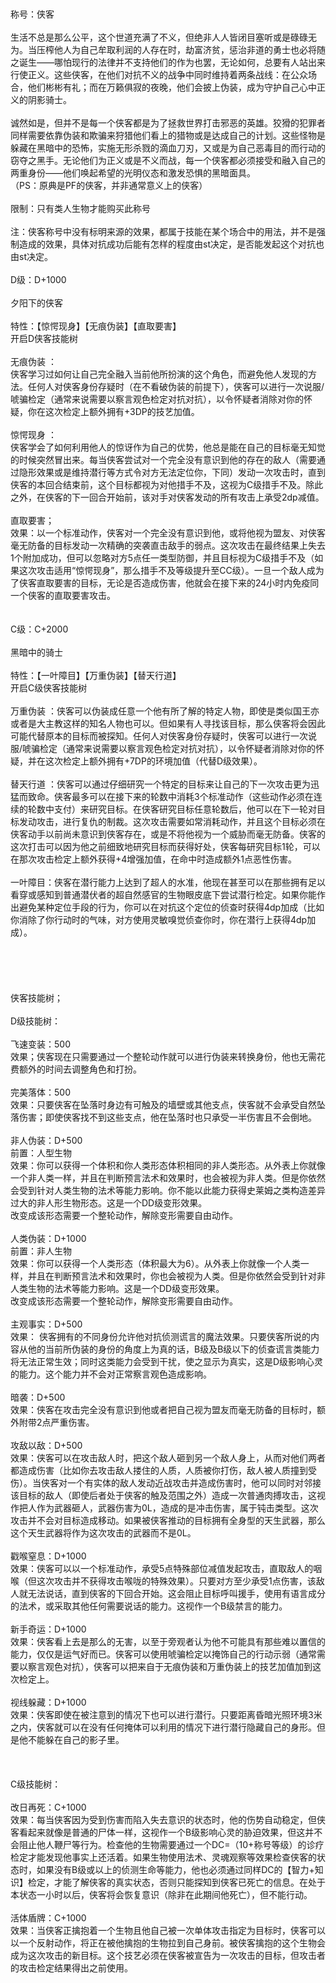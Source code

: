 <title>侠客</title>
<meta name="GENERATOR" content="WinCHM">
<meta http-equiv="Content-Type" content="text/html; charset=gb2312">
<br>
<br>称号：侠客 
<br>
<br>生活不总是那么公平，这个世道充满了不义，但绝非人人皆闭目塞听或是碌碌无为。当压榨他人为自己牟取利润的人存在时，劫富济贫，惩治非道的勇士也必将随之诞生——哪怕现行的法律并不支持他们的作为也罢，无论如何，总要有人站出来行使正义。这些侠客，在他们对抗不义的战争中同时维持着两条战线：在公众场合，他们彬彬有礼；而在万籁俱寂的夜晚，他们会披上伪装，成为守护自己心中正义的阴影骑士。 
<br>
<br>诚然如是，但并不是每一个侠客都是为了拯救世界打击邪恶的英雄。狡猾的犯罪者同样需要依靠伪装和欺骗来狩猎他们看上的猎物或是达成自己的计划。这些怪物是躲藏在黑暗中的恐怖，实施无形杀戮的滴血刀刃，又或是为自己恶毒目的而行动的窃夺之黑手。无论他们为正义或是不义而战，每一个侠客都必须接受和融入自己的两重身份——他们唤起希望的光明仪态和激发恐惧的黑暗面具。 
<br>（PS：原典是PF的侠客，并非通常意义上的侠客） 
<br>
<br>限制：只有类人生物才能购买此称号 
<br>
<br>注：侠客称号中没有标明来源的效果，都属于技能在某个场合中的用法，并不是强制造成的效果，具体对抗成功后能有怎样的程度由st决定，是否能发起这个对抗也由st决定。 
<br>
<br>D级：D+1000 
<br>
<br>夕阳下的侠客 
<br>
<br>特性：【惊愕现身】【无痕伪装】【直取要害】 
<br>开启D侠客技能树 
<br>
<br>无痕伪装 ： 
<br>侠客学习过如何让自己完全融入当前他所扮演的这个角色，而避免他人发现的方法。任何人对侠客身份存疑时（在不看破伪装的前提下），侠客可以进行一次说服/唬骗检定（通常来说需要以察言观色检定对抗对抗），以令怀疑者消除对你的怀疑，你在这次检定上额外拥有+3DP的技艺加值。 
<br>
<br>惊愕现身 ： 
<br>侠客学会了如何利用他人的惊讶作为自己的优势，他总是能在自己的目标毫无知觉的时候突然冒出来。每当侠客尝试对一个完全没有意识到他的存在的敌人（需要通过隐形效果或是维持潜行等方式令对方无法定位你，下同）发动一次攻击时，直到侠客的本回合结束前，这个目标都视为对他措手不及，这视为C级措手不及。除此之外，在侠客的下一回合开始前，该对手对侠客发动的所有攻击上承受2dp减值。 
<br>
<br>直取要害； 
<br>效果：以一个标准动作，侠客对一个完全没有意识到他，或将他视为盟友、对侠客毫无防备的目标发动一次精确的突袭直击敌手的弱点。这次攻击在最终结果上失去1个附加成功，但可以忽略对方5点任一类型防御，并且目标视为C级措手不及（如果这次攻击适用“惊愕现身”，那么措手不及等级提升至CC级）。一旦一个敌人成为了侠客直取要害的目标，无论是否造成伤害，他就会在接下来的24小时内免疫同一个侠客的直取要害攻击。 
<br>
<br>
<br>C级：C+2000 
<br>
<br>黑暗中的骑士 
<br>
<br>特性：【一叶障目】【万重伪装】【替天行道】 
<br>开启C级侠客技能树 
<br>
<br>万重伪装 ：侠客可以伪装成任意一个他有所了解的特定人物，即使是类似国王亦或者是大主教这样的知名人物也可以。但如果有人寻找该目标，那么侠客将会因此可能代替原本的目标而被探知。任何人对侠客身份存疑时，侠客可以进行一次说服/唬骗检定（通常来说需要以察言观色检定对抗对抗），以令怀疑者消除对你的怀疑，并在这次检定上额外拥有+7DP的环境加值（代替D级效果）。 
<br>
<br>替天行道 ：侠客可以通过仔细研究一个特定的目标来让自己的下一次攻击更为迅猛而致命。侠客最多可以在接下来的轮数中消耗3个标准动作（这些动作必须在连续的轮数中支付）来研究目标。在侠客研究目标任意轮数后，他可以在下一轮对目标发动攻击，进行复仇的制裁。这次攻击需要如常消耗动作，并且这个目标必须在侠客动手以前尚未意识到侠客存在，或是不将他视为一个威胁而毫无防备。侠客的这次打击可以因为他之前细致地研究目标而获得好处，侠客每研究目标1轮，可以在那次攻击检定上额外获得+4增强加值，在命中时造成额外1点恶性伤害。 
<br>
<br>一叶障目：侠客在潜行能力上达到了超人的水准，他现在甚至可以在那些拥有足以看穿或感知到普通潜伏者的超自然感官的生物眼皮底下尝试潜行检定。如果你能作出避免某种定位手段的行为，你可以在对抗这个定位的侦查时获得4dp加成（比如你消除了你行动时的气味，对方使用灵敏嗅觉侦查你时，你在潜行上获得4dp加成）。 
<br>
<br>
<br>
<br>
<br>
<br>侠客技能树； 
<br>
<br>D级技能树： 
<br>
<br>飞速变装：500 
<br>效果；侠客现在只需要通过一个整轮动作就可以进行伪装来转换身份，他也无需花费额外的时间去调整角色和打扮。 
<br>
<br>完美落体：500 
<br>效果：只要侠客在坠落时身边有可触及的墙壁或其他支点，侠客就不会承受自然坠落伤害；即使侠客找不到这些支点，他在坠落时也只承受一半伤害且不会倒地。 
<br>
<br>非人伪装：D+500 
<br>前置：人型生物 
<br>效果：你可以获得一个体积和你人类形态体积相同的非人类形态。从外表上你就像一个非人类一样，并且在判断预言法术和效果时，也会被视为非人类。但是你依然会受到针对人类生物的法术等能力影响。你不能以此能力获得史莱姆之类构造差异过大的非人形生物形态。这是一个DD级变形效果。 
<br>改变成该形态需要一个整轮动作，解除变形需要自由动作。
<br>
<br>人类伪装：D+1000 
<br>前置：非人生物 
<br>效果：你可以获得一个人类形态（体积最大为6）。从外表上你就像一个人类一样，并且在判断预言法术和效果时，你也会被视为人类。但是你依然会受到针对非人类生物的法术等能力影响。这是一个DD级变形效果。 
<br>改变成该形态需要一个整轮动作，解除变形需要自由动作。
<br>
<br>主观事实：D+500 
<br>效果： 侠客拥有的不同身份允许他对抗侦测谎言的魔法效果。只要侠客所说的内容从他的当前所伪装的身份的角度上为真的话，B级及B级以下的侦查谎言类能力将无法正常生效；同时这类能力会受到干扰，使之显示为真实，这是D级影响心灵的能力。这个能力并不会对正常察言观色造成影响。 
<br>
<br>暗袭：D+500 
<br>效果：侠客在攻击完全没有意识到他或者把自己视为盟友而毫无防备的目标时，额外附带2点严重伤害。 
<br>
<br>攻敌以敌：D+500 
<br>效果：侠客可以在攻击敌人时，把这个敌人砸到另一个敌人身上，从而对他们两者都造成伤害（比如你去攻击敌人搂住的人质，人质被你打伤，敌人被人质撞到受伤）。当侠客对一个有实体的敌人发动近战攻击并造成伤害时，他可以同时对邻接该目标的敌人（即使后者处于侠客的触及范围之外）造成一次普通肉搏攻击，这视作把人作为武器砸人，武器伤害为0L，造成的是冲击伤害，属于钝击类型。这次攻击并不会对目标造成移动。如果被侠客推动的目标拥有全身型的天生武器，那么这个天生武器将作为这次攻击的武器而不是0L。 
<br>
<br>戳喉窒息：D+1000 
<br>效果：侠客可以以一个标准动作，承受5点特殊部位减值发起攻击，直取敌人的咽喉（但这次攻击并不获得攻击喉咙的特殊效果）。只要对方至少承受1点伤害，该敌人就无法说话，直到侠客的下回合开始。这会阻止目标呼叫援手，使用有语言成分的法术，或采取其他任何需要说话的能力。这视作一个B级禁言的能力。 
<br>
<br>新手奇运：D+1000 
<br>效果：侠客看上去是那么的无害，以至于旁观者认为他不可能具有那些难以置信的能力，仅仅是运气好而已。侠客可以使用唬骗检定以掩饰自己的行动示弱（通常需要以察言观色对抗），侠客可以把来自于无痕伪装和万重伪装上的技艺加值加到这次检定上。 
<br>
<br>视线躲藏：D+1000 
<br>效果：侠客即使在被注意到的情况下也可以进行潜行。只要距离昏暗光照环境3米之内，侠客就可以在没有任何掩体可以利用的情况下进行潜行隐藏自己的身形。但是他不能躲在自己的影子里。 
<br>
<br>
<br>
<br>C级技能树： 
<br>
<br>改日再死：C+1000 
<br>效果：每当侠客因为受到伤害而陷入失去意识的状态时，他的伤势自动稳定，但侠客看起来就像是普通的尸体一样，这视作一个B级影响心灵的胁迫效果，但这并不会阻止他人鞭尸等行为。检查他的生物需要通过一个DC=（10+称号等级）的诊疗检定才能发现他事实上还活着。如果生物使用法术、灵魂观察等效果检查侠客的状态时，如果没有B级或以上的侦测生命等能力，他也必须通过同样DC的【智力+知识】检定，才能了解侠客的真实状态，否则只能探知到侠客已死亡的信息。在处于本状态一小时以后，侠客将会恢复意识（除非在此期间他死亡），但不能行动。 
<br>
<br>活体盾牌：C+1000 
<br>效果：当侠客正擒抱着一个生物且他自己被一次单体攻击指定为目标时，侠客可以以一个反射动作，将正在被他擒抱的生物拉到自己身前。被侠客擒抱的这个生物会成为这次攻击的新目标。这个技艺必须在侠客被宣告为一次攻击的目标，但攻击者的攻击检定结果得出之前使用。 